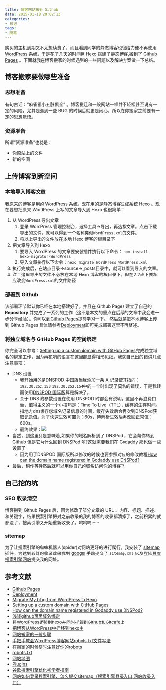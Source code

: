 ```yaml
---
title: 博客网站搬到 Github
date: 2015-01-18 20:02:13
categories:
- 日记
tags:
- 随笔
---
```


购买的主机到期又不太想续费了，而且看到同学的静态博客也很给力便不再使用 [WordPress](https://WordPress.org/download/) 系统，于是花了几天的时间用 [Hexo](http://hexo.io/) 搭建了静态博客,搬到了 [Github Pages](https://pages.github.com/) 。下面就我在博客搬家的时候遇到的一些问题以及解决方案做一下总结。
<!--more-->
## 博客搬家要做哪些准备

### 思想准备

有句古话：“麻雀虽小五脏俱全” 。博客搬迁和一般网站一样并不轻松甚至说有一定的风险，尤其是遇到一些 BUG 的时候后就更是闹心，所以在你搬家之前要有一定的思想觉悟。

### 资源准备
所谓“资源准备”也就是：

- 你原站上的文件
- 新的空间

## 上传博客到新空间

### 本地导入博客文章

我原来的博客是用的 WordPress 系统，现在用的是静态博客生成系统 Hexo 。现在要想把原来 WordPress 上写的文章导入到 Hexo 也很简单：
1. 从 WordPress 导出文章
    1. 登录 WordPress 管理控制台，选择工具->导出，再选择文章。点击下载导出的文件，就可以得到一个名称类似`WordPress.xml`的文件。
    2. 将以上导出的文件放在本地 Hexo 博客的根目录下
2. 把文章导入到 Hexo
    1. 要导入 WordPress 的文章要安装插件执行以下命令： `npm install hexo-migrator-WordPress`
    2. 导入文章执行以下命令：`hexo migrate WordPress WordPress.xml`
3. 执行完成后，在站点目录->source->_posts目录中，就可以看到导入的文章。    
4. 注：这里导出的文件不必放在本地 Hexo 博客的根目录下，但在2.2步下要相应改变`WordPress.xml`的文件路径

### 部署到 Github

该部署环节默认你已经在本地搭建好了，并且在 Github Pages 建立了自己的 **Repository** 并完成了一系列的工作（这不是本文的重点在后续的文章中我会进一步分享经验）。你可以到[Github Pages](https://pages.github.com/)提前学习一下。
然后就是把本地博客上传到 Github Pages 具体请参考[Deployment](http://hexo.io/docs/deployment.html)即可完成部署这里不再赘述。

### 将独立域名与 GitHub Pages 的空间绑定

你完全可以参考：[Setting up a custom domain with GitHub Pages](https://help.github.com/articles/setting-up-a-custom-domain-with-github-pages/)完成独立域名的绑定工作，因为再花哨的语言在这里都显得相形见绌。我就自己出的错讲几点注意事项：

- DNS 设置
    - 我开始用的是[DNSPOD 中国版](https://www.dnspod.cn/)当我添加一条 A 记录使其指向：`192.30.252.153` `192.30.252.154`中的一个时出现了莫名的错误，于是我转而使用[DNSPOD 国际版](https://www.dnspod.com/)算是解决了。
    - 关于 DNS 的参数设置在使用 DNSPOD 时都会有说明，这里不再浪费口舌，值得主义的一个小技巧是：Time To Live（TTL），缓存的生存时间。指地方dns缓存您域名记录信息的时间，缓存失效后会再次到DNSPod获取记录值。为了快速生效可置为：60s，待解析生效后再改回正常值：600s。
    - 最终效果：![](../assets/dnsseting.png)
- 当然，到这里只是意味着,如果你的域名解析到了 DNSPod ，它会帮你转到 Github 但是它为什么回到 DNSPod 呢?这就需要我们在 Godaddy 那也做一些设置了
    - 因为用了DNSPOD 国际版所以修改的时候也要参照对应的修改教程[How can the domain name registered in Godaddy use DNSPod?](https://www.dnspod.com/support/index/fid/119)
- 最后，稍作等待然后就可以用你自己的域名访问你的博客了

## 自己挖的坑

### SEO 收录清空

博客搬到 Github Pages 后，因为修改了部分文章的 URL 、内容、标题、描述、和关键字，结果搜索引擎把对之前收录的我的博客的收录都清掉了，之前积累的就都没了，搜索引擎又开始重新收录了。呜呜呜······

### sitemap

为了让搜索引擎的蜘蛛机器人(spider)对网站更好的进行爬行，我安装了 [sitemap](https://github.com/hexojs/hexo-generator-sitemap) 插件。为达到较好的收录效果我到 [google](https://www.google.com/webmasters/) 手动提交了 `sitemap.xml` 以及登陆[百度搜索引擎网站](http://zhanzhang.baidu.com/sitesubmit/index)提交我的网址。

## 参考文献

- [Github Pages](https://pages.github.com/)
- [Deployment](http://hexo.io/docs/deployment.html)
- [Migrate My blog from WordPress to Hexo](http://bubbyroom.com/2013/08/11/migrate-my-blog-from-WordPress-to-hexo/)
- [Setting up a custom domain with GitHub Pages](https://help.github.com/articles/-setting-up-a-custom-domain-with-github-pages/)
- [How can the domain name registered in Godaddy use DNSPod?](https://www.dnspod.com/support/index/fid/119)
- [浅谈github页面域名绑定](http://yanping.me/cn/blog/2011/12/04/github-pages-domain/)
- [将WordPress迁移到hexo并同时托管到Github和Gitcafe上](http://armsword.com/2014/11/22/move-from-WordPress-to-hexo/)
- [把博客从WordPress中迁移到hexo中](http://zhaiyz.com/2014/04/12/migrator-blogs-from-WordPress-to-hexo/)
- [网站搬家的一般步骤](http://www.qianxingzhem.com/post-369.html)
- [手把手教会WordPress博客网站robots.txt文件写法](http://www.afengseo.com/1594.html)
- [在搬家的时候随时注意好你的robots](http://www.qianxingzhem.com/post-1048.html)
- [robots.txt](http://zh.wikipedia.org/wiki/Robots.txt#.E6.9B.BF.E4.BB.A3)
- [网站地图](http://zh.wikipedia.org/wiki/%E7%B6%B2%E7%AB%99%E5%9C%B0%E5%9C%96)
- [Plugins](https://github.com/hexojs/hexo/wiki/Plugins)
- [谷歌搜索引擎优化初学者指南](http://static.googleusercontent.com/media/www.google.com/zh-CN/us/intl/zh-CN/webmasters/docs/search-engine-optimization-starter-guide-zh-cn.pdf)
- [网站如何登录搜索引擎、怎么提交sitemap（搜索引擎登录入口,网站收录入口）](http://blog.sina.com.cn/s/blog_4a840cc50100wqmi.html)